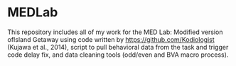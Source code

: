 # MEDLab

This repository includes all of my work for the MED Lab: Modified version ofIsland Getaway using code written by https://github.com/Kodiologist (Kujawa et al., 2014), script to pull behavioral data from the task and trigger code delay fix, and data cleaning tools (odd/even and BVA macro process). 
